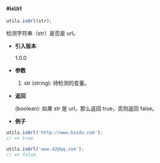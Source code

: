 #### #isUrl

```javascript
utils.isUrl(str);
```

检测字符串（str）是否是 url。

- **引入版本**

    1.0.0

- **参数**

    1. str (string): 待检测的变量。

- **返回**

    (boolean): 如果 str 是 url，那么返回 true，否则返回 false。

- **例子**

```javascript
utils.isUrl('http://www.baidu.com');
// => true

utils.isUrl('www.42@qq.com');
// => false
```
